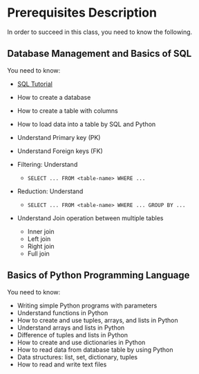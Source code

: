 # Prerequisites Description

In order to succeed in this class, you need to know the following.

## Database Management and Basics of SQL

You need to know:

* [SQL Tutorial](https://mode.com/sql-tutorial/)
* How to create a database 
* How to create a table with columns
* How to load data into a table by SQL and Python
* Understand Primary key (PK)
* Understand Foreign keys (FK)
* Filtering: Understand 
	* `SELECT ... FROM <table-name> WHERE ...`

* Reduction: Understand 
	* `SELECT ... FROM <table-name> WHERE ... GROUP BY ...`

* Understand Join operation between multiple tables
	* Inner join
	* Left join
	* Right join
	* Full join


## Basics of Python Programming Language

You need to know:

* Writing simple Python programs with parameters
* Understand functions in Python
* How to create and use tuples, arrays, and lists in Python
* Understand arrays and lists in Python
* Difference of tuples and lists in Python
* How to create and use dictionaries in Python
* How to read data from database table by using Python 
* Data structures: list, set, dictionary, tuples
* How to read and write text files 

